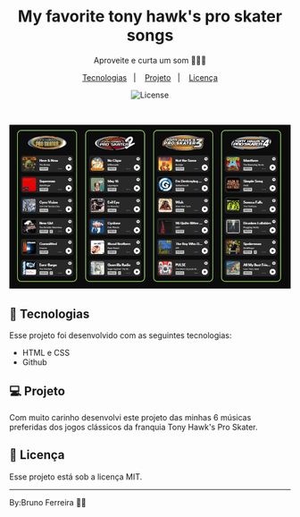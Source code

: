 <h1 align="center"> My favorite tony hawk's pro skater songs </h1>

<p align="center">
Aproveite e curta um som 🎵🤟🏼
</p>

<p align="center">
  <a href="#-tecnologias">Tecnologias</a>&nbsp;&nbsp;&nbsp;|&nbsp;&nbsp;&nbsp;
  <a href="#-projeto">Projeto</a>&nbsp;&nbsp;&nbsp;|&nbsp;&nbsp;&nbsp;
  <a href="#memo-licença">Licença</a>
</p>

<p align="center">
  <img alt="License" src="https://img.shields.io/static/v1?label=license&message=MIT&color=49AA26&labelColor=000000">
</p>

<br>

<p align="center">
  <img alt="projeto DevLinks" src="./assets/img/COVER.jpg" </p>

## 🚀 Tecnologias

Esse projeto foi desenvolvido com as seguintes tecnologias:

- HTML e CSS
- Github


## 💻 Projeto

Com muito carinho desenvolvi este projeto das minhas 6 músicas
preferidas dos jogos clássicos da franquia Tony Hawk's Pro Skater.


## :memo: Licença

Esse projeto está sob a licença MIT.

---

By:Bruno Ferreira 🤟🏼